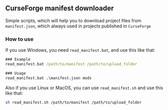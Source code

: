 ## CurseForge manifest downloader

Simple scripts, which will help you to download project files from `manifest.json`, which always used in projects published in `CurseForge`

### How to use

If you use Windows, you need `read_manifest.bat`, and use this like that:

```cmd
### Example
read_manifest.bat /path/to/manifest /path/to/upload_folder

### Usage
read_manifest.bat .\manifest.json mods
```

Also if you use Linux or MacOS, you can use `read_manifest.sh` and use this like that:
```bash
sh read_manifest.sh /path/to/manifest /path/to/upload_folder
```
